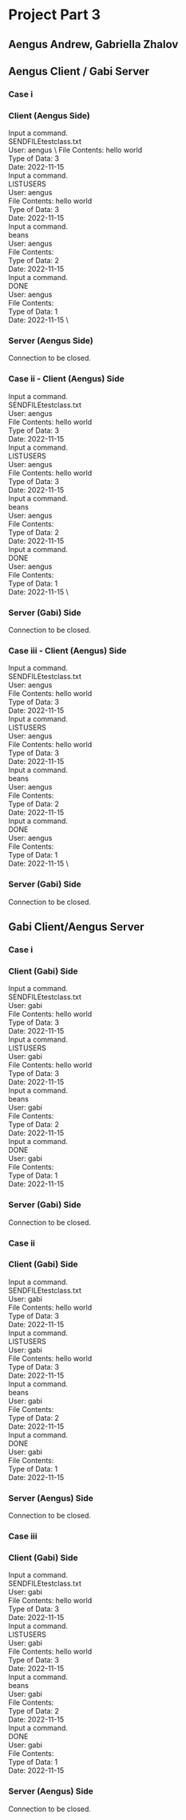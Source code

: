 # Project Part 3
## Aengus Andrew, Gabriella Zhalov

## Aengus Client / Gabi Server
### Case i
### Client (Aengus Side)
Input a command. \
SENDFILEtestclass.txt \
User: aengus \ 
File Contents: hello world \
Type of Data: 3 \
Date: 2022-11-15 \
Input a command. \
LISTUSERS \
User: aengus \
File Contents: hello world \
Type of Data: 3 \
Date: 2022-11-15 \
Input a command. \
beans \
User: aengus \
File Contents: \
Type of Data: 2 \
Date: 2022-11-15 \
Input a command. \
DONE \
User: aengus \
File Contents: \
Type of Data: 1 \
Date: 2022-11-15 \

### Server (Aengus Side)
Connection to be closed.

### Case ii - Client (Aengus) Side
Input a command. \
SENDFILEtestclass.txt \
User: aengus \
File Contents: hello world \
Type of Data: 3 \
Date: 2022-11-15 \
Input a command. \
LISTUSERS \
User: aengus \
File Contents: hello world \
Type of Data: 3 \
Date: 2022-11-15 \
Input a command. \
beans \
User: aengus \
File Contents: \
Type of Data: 2 \
Date: 2022-11-15 \
Input a command. \
DONE \
User: aengus \
File Contents: \
Type of Data: 1 \
Date: 2022-11-15 \

### Server (Gabi) Side
Connection to be closed.

### Case iii - Client (Aengus) Side
Input a command. \
SENDFILEtestclass.txt \
User: aengus \
File Contents: hello world \
Type of Data: 3 \
Date: 2022-11-15 \
Input a command. \
LISTUSERS \
User: aengus \
File Contents: hello world \
Type of Data: 3 \
Date: 2022-11-15 \
Input a command. \
beans \
User: aengus \
File Contents: \
Type of Data: 2 \
Date: 2022-11-15 \
Input a command. \
DONE \
User: aengus \
File Contents: \
Type of Data: 1 \
Date: 2022-11-15 \

### Server (Gabi) Side
Connection to be closed.


## Gabi Client/Aengus Server

### Case i
### Client (Gabi) Side
Input a command.\
SENDFILEtestclass.txt\
User: gabi\
File Contents: hello world\
Type of Data: 3\
Date: 2022-11-15\
Input a command.\
LISTUSERS\
User: gabi\
File Contents: hello world\
Type of Data: 3\
Date: 2022-11-15\
Input a command.\
beans\
User: gabi\
File Contents:\
Type of Data: 2\
Date: 2022-11-15\
Input a command.\
DONE\
User: gabi\
File Contents:\
Type of Data: 1\
Date: 2022-11-15

### Server (Gabi) Side
Connection to be closed.

### Case ii
### Client (Gabi) Side
Input a command.\
SENDFILEtestclass.txt\
User: gabi\
File Contents: hello world\
Type of Data: 3\
Date: 2022-11-15\
Input a command.\
LISTUSERS\
User: gabi\
File Contents: hello world\
Type of Data: 3\
Date: 2022-11-15\
Input a command.\
beans\
User: gabi\
File Contents:\
Type of Data: 2\
Date: 2022-11-15\
Input a command.\
DONE\
User: gabi\
File Contents:\
Type of Data: 1\
Date: 2022-11-15

### Server (Aengus) Side
Connection to be closed.

### Case iii
### Client (Gabi) Side
Input a command.\
SENDFILEtestclass.txt\
User: gabi\
File Contents: hello world\
Type of Data: 3\
Date: 2022-11-15\
Input a command.\
LISTUSERS\
User: gabi\
File Contents: hello world\
Type of Data: 3\
Date: 2022-11-15\
Input a command.\
beans\
User: gabi\
File Contents:\
Type of Data: 2\
Date: 2022-11-15\
Input a command.\
DONE\
User: gabi\
File Contents:\
Type of Data: 1\
Date: 2022-11-15
### Server (Aengus) Side
Connection to be closed.
